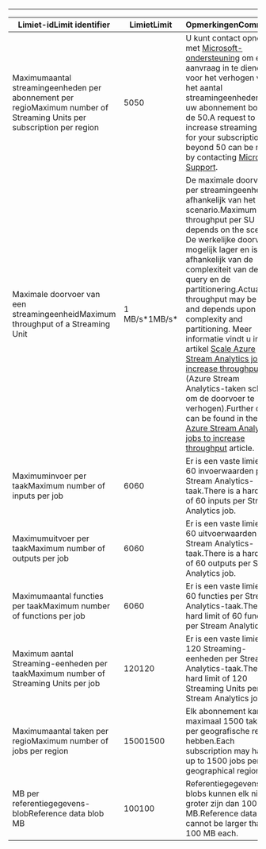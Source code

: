 ---
| <span data-ttu-id="6a3ee-101">Limiet-id</span><span class="sxs-lookup"><span data-stu-id="6a3ee-101">Limit identifier</span></span> | <span data-ttu-id="6a3ee-102">Limiet</span><span class="sxs-lookup"><span data-stu-id="6a3ee-102">Limit</span></span> | <span data-ttu-id="6a3ee-103">Opmerkingen</span><span class="sxs-lookup"><span data-stu-id="6a3ee-103">Comments</span></span> |
| --- | --- | --- |
| <span data-ttu-id="6a3ee-104">Maximumaantal streamingeenheden per abonnement per regio</span><span class="sxs-lookup"><span data-stu-id="6a3ee-104">Maximum number of Streaming Units per subscription per region</span></span> |<span data-ttu-id="6a3ee-105">50</span><span class="sxs-lookup"><span data-stu-id="6a3ee-105">50</span></span> |<span data-ttu-id="6a3ee-106">U kunt contact opnemen met [Microsoft-ondersteuning](https://support.microsoft.com/en-us) om een aanvraag in te dienen voor het verhogen van het aantal streamingeenheden voor uw abonnement boven de 50.</span><span class="sxs-lookup"><span data-stu-id="6a3ee-106">A request to increase streaming units for your subscription beyond 50 can be made by contacting [Microsoft Support](https://support.microsoft.com/en-us).</span></span> |
| <span data-ttu-id="6a3ee-107">Maximale doorvoer van een streamingeenheid</span><span class="sxs-lookup"><span data-stu-id="6a3ee-107">Maximum throughput of a Streaming Unit</span></span> |<span data-ttu-id="6a3ee-108">1 MB/s*</span><span class="sxs-lookup"><span data-stu-id="6a3ee-108">1MB/s*</span></span> |<span data-ttu-id="6a3ee-109">De maximale doorvoer per streamingeenheid is afhankelijk van het scenario.</span><span class="sxs-lookup"><span data-stu-id="6a3ee-109">Maximum throughput per SU depends on the scenario.</span></span> <span data-ttu-id="6a3ee-110">De werkelijke doorvoer is mogelijk lager en is afhankelijk van de complexiteit van de query en de partitionering.</span><span class="sxs-lookup"><span data-stu-id="6a3ee-110">Actual throughput may be lower and depends upon query complexity and partitioning.</span></span> <span data-ttu-id="6a3ee-111">Meer informatie vindt u in het artikel [Scale Azure Stream Analytics jobs to increase throughput](../articles/stream-analytics/stream-analytics-scale-jobs.md) (Azure Stream Analytics-taken schalen om de doorvoer te verhogen).</span><span class="sxs-lookup"><span data-stu-id="6a3ee-111">Further details can be found in the [Scale Azure Stream Analytics jobs to increase throughput](../articles/stream-analytics/stream-analytics-scale-jobs.md) article.</span></span> |
| <span data-ttu-id="6a3ee-112">Maximuminvoer per taak</span><span class="sxs-lookup"><span data-stu-id="6a3ee-112">Maximum number of inputs per job</span></span> |<span data-ttu-id="6a3ee-113">60</span><span class="sxs-lookup"><span data-stu-id="6a3ee-113">60</span></span> |<span data-ttu-id="6a3ee-114">Er is een vaste limiet van 60 invoerwaarden per Stream Analytics-taak.</span><span class="sxs-lookup"><span data-stu-id="6a3ee-114">There is a hard limit of 60 inputs per Stream Analytics job.</span></span> |
| <span data-ttu-id="6a3ee-115">Maximumuitvoer per taak</span><span class="sxs-lookup"><span data-stu-id="6a3ee-115">Maximum number of outputs per job</span></span> |<span data-ttu-id="6a3ee-116">60</span><span class="sxs-lookup"><span data-stu-id="6a3ee-116">60</span></span> |<span data-ttu-id="6a3ee-117">Er is een vaste limiet van 60 uitvoerwaarden per Stream Analytics-taak.</span><span class="sxs-lookup"><span data-stu-id="6a3ee-117">There is a hard limit of 60 outputs per Stream Analytics job.</span></span> |
| <span data-ttu-id="6a3ee-118">Maximumaantal functies per taak</span><span class="sxs-lookup"><span data-stu-id="6a3ee-118">Maximum number of functions per job</span></span> |<span data-ttu-id="6a3ee-119">60</span><span class="sxs-lookup"><span data-stu-id="6a3ee-119">60</span></span> |<span data-ttu-id="6a3ee-120">Er is een vaste limiet van 60 functies per Stream Analytics-taak.</span><span class="sxs-lookup"><span data-stu-id="6a3ee-120">There is a hard limit of 60 functions per Stream Analytics job.</span></span> |
| <span data-ttu-id="6a3ee-121">Maximum aantal Streaming-eenheden per taak</span><span class="sxs-lookup"><span data-stu-id="6a3ee-121">Maximum number of Streaming Units per job</span></span> |<span data-ttu-id="6a3ee-122">120</span><span class="sxs-lookup"><span data-stu-id="6a3ee-122">120</span></span> |<span data-ttu-id="6a3ee-123">Er is een vaste limiet van 120 Streaming-eenheden per Stream Analytics-taak.</span><span class="sxs-lookup"><span data-stu-id="6a3ee-123">There is a hard limit of 120 Streaming Units per Stream Analytics job.</span></span> |
| <span data-ttu-id="6a3ee-124">Maximumaantal taken per regio</span><span class="sxs-lookup"><span data-stu-id="6a3ee-124">Maximum number of jobs per region</span></span> |<span data-ttu-id="6a3ee-125">1500</span><span class="sxs-lookup"><span data-stu-id="6a3ee-125">1500</span></span> |<span data-ttu-id="6a3ee-126">Elk abonnement kan maximaal 1500 taken per geografische regio hebben.</span><span class="sxs-lookup"><span data-stu-id="6a3ee-126">Each subscription may have up to 1500 jobs per geographical region.</span></span> |
| <span data-ttu-id="6a3ee-127">MB per referentiegegevens-blob</span><span class="sxs-lookup"><span data-stu-id="6a3ee-127">Reference data blob MB</span></span> | <span data-ttu-id="6a3ee-128">100</span><span class="sxs-lookup"><span data-stu-id="6a3ee-128">100</span></span> | <span data-ttu-id="6a3ee-129">Referentiegegevens-blobs kunnen elk niet groter zijn dan 100 MB.</span><span class="sxs-lookup"><span data-stu-id="6a3ee-129">Reference data blobs cannot be larger than 100 MB each.</span></span> |

